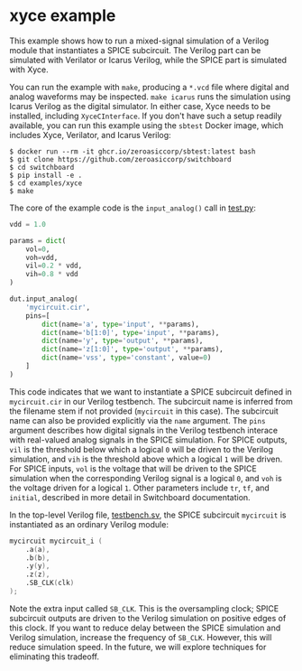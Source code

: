 # xyce example

This example shows how to run a mixed-signal simulation of a Verilog module that instantiates a SPICE subcircuit.  The Verilog part can be simulated with Verilator or Icarus Verilog, while the SPICE part is simulated with Xyce.  

You can run the example with `make`, producing a `*.vcd` file where digital and analog waveforms may be inspected.  `make icarus` runs the simulation using Icarus Verilog as the digital simulator.  In either case, Xyce needs to be installed, including `XyceCInterface`.  If you don't have such a setup readily available, you can run this example using the `sbtest` Docker image, which includes Xyce, Verilator, and Icarus Verilog:

```shell
$ docker run --rm -it ghcr.io/zeroasiccorp/sbtest:latest bash
$ git clone https://github.com/zeroasiccorp/switchboard
$ cd switchboard
$ pip install -e .
$ cd examples/xyce
$ make
```

The core of the example code is the `input_analog()` call in [test.py](test.py):

```python
vdd = 1.0

params = dict(
    vol=0,
    voh=vdd,
    vil=0.2 * vdd,
    vih=0.8 * vdd
)

dut.input_analog(
    'mycircuit.cir',
    pins=[
        dict(name='a', type='input', **params),
        dict(name='b[1:0]', type='input', **params),
        dict(name='y', type='output', **params),
        dict(name='z[1:0]', type='output', **params),
        dict(name='vss', type='constant', value=0)
    ]
)
```

This code indicates that we want to instantiate a SPICE subcircuit defined in `mycircuit.cir` in our Verilog testbench.  The subcircuit name is inferred from the filename stem if not provided (`mycircuit` in this case).  The subcircuit name can also be provided explicitly via the `name` argument.  The `pins` argument describes how digital signals in the Verilog testbench interace with real-valued analog signals in the SPICE simulation.  For SPICE outputs, `vil` is the threshold below which a logical `0` will be driven to the Verilog simulation, and `vih` is the threshold above which a logical `1` will be driven.  For SPICE inputs, `vol` is the voltage that will be driven to the SPICE simulation when the corresponding Verilog signal is a logical `0`, and `voh` is the voltage driven for a logical `1`.  Other parameters include `tr`, `tf`, and `initial`, described in more detail in Switchboard documentation.

In the top-level Verilog file, [testbench.sv](testbench.sv), the SPICE subcircuit `mycircuit` is instantiated as an ordinary Verilog module:

```verilog
mycircuit mycircuit_i (
    .a(a),
    .b(b),
    .y(y),
    .z(z),
    .SB_CLK(clk)
);
```

Note the extra input called `SB_CLK`.  This is the oversampling clock; SPICE subcircuit outputs are driven to the Verilog simulation on positive edges of this clock.  If you want to reduce delay between the SPICE simulation and Verilog simulation, increase the frequency of `SB_CLK`.  However, this will reduce simulation speed.  In the future, we will explore techniques for eliminating this tradeoff.
